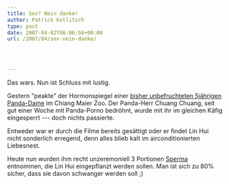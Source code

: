 ```yaml
---
title: Sex? Nein danke!
author: Patrick Kollitsch
type: post
date: 2007-04-02T06:06:58+00:00
url: /2007/04/sex-nein-danke/




---
```

Das wars. Nun ist Schluss mit lustig. 

Gestern "peakte" der Hormonspiegel einer <a href="1193">bisher unbefruchteten 5j&auml;hrigen Panda-Dame</a> im Chiang Maier Zoo. Der Panda-Herr Chuang Chuang, seit gut einer Woche mit Panda-Porno bedr&ouml;hnt, wurde mit ihr im gleichen K&auml;fig eingesperrt --- doch nichts passierte. 

Entweder war er durch die Filme bereits ges&auml;ttigt oder er findet Lin Hui nicht sonderlich erregend, denn alles blieb kalt im airconditionierten Liebesnest.

Heute nun wurden ihm recht unzeremoniell 3 Portionen [Sperma][1] entnommen, die Lin Hui eingepflanzt werden sollen. Man ist sich zu 80% sicher, dass sie davon schwanger werden soll ;)

 [1]: http://www.bangkokpost.com/breaking_news/breakingnews.php?id=117825